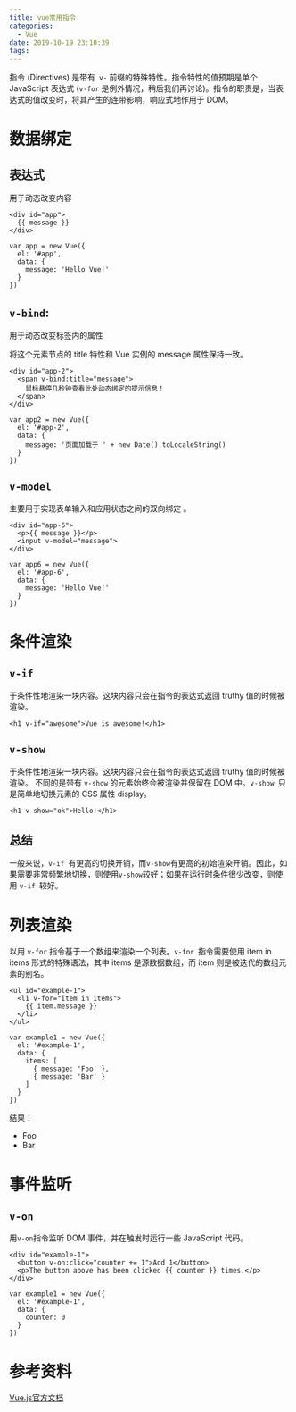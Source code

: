 ```yaml
---
title: vue常用指令
categories:
  - Vue
date: 2019-10-19 23:10:39
tags:
---
```


指令 (Directives) 是带有` v-` 前缀的特殊特性。指令特性的值预期是单个 JavaScript 表达式 (`v-for` 是例外情况，稍后我们再讨论)。指令的职责是，当表达式的值改变时，将其产生的连带影响，响应式地作用于 DOM。

# 数据绑定

## 表达式

用于动态改变内容

```
<div id="app">
  {{ message }}
</div>
```

```
var app = new Vue({
  el: '#app',
  data: {
    message: 'Hello Vue!'
  }
})
```



## `v-bind`: 

用于动态改变标签内的属性

将这个元素节点的 title 特性和 Vue 实例的 message 属性保持一致。

```
<div id="app-2">
  <span v-bind:title="message">
    鼠标悬停几秒钟查看此处动态绑定的提示信息！
  </span>
</div>
```

```
var app2 = new Vue({
  el: '#app-2',
  data: {
    message: '页面加载于 ' + new Date().toLocaleString()
  }
})
```

## `v-model` 

主要用于实现表单输入和应用状态之间的双向绑定 。

```
<div id="app-6">
  <p>{{ message }}</p>
  <input v-model="message">
</div>
```

```
var app6 = new Vue({
  el: '#app-6',
  data: {
    message: 'Hello Vue!'
  }
})
```

# 条件渲染

## `v-if` 

于条件性地渲染一块内容。这块内容只会在指令的表达式返回 truthy 值的时候被渲染。 

```
<h1 v-if="awesome">Vue is awesome!</h1>
```

## `v-show` 

于条件性地渲染一块内容。这块内容只会在指令的表达式返回 truthy 值的时候被渲染。 不同的是带有 `v-show` 的元素始终会被渲染并保留在 DOM 中。`v-show `只是简单地切换元素的 CSS 属性 display。

```
<h1 v-show="ok">Hello!</h1>
```

## 总结

一般来说，`v-if `有更高的切换开销，而` v-show `有更高的初始渲染开销。因此，如果需要非常频繁地切换，则使用` v-show `较好；如果在运行时条件很少改变，则使用 `v-if `较好。



# 列表渲染

以用 `v-for` 指令基于一个数组来渲染一个列表。`v-for `指令需要使用 item in items 形式的特殊语法，其中 items 是源数据数组，而 item 则是被迭代的数组元素的别名。

```
<ul id="example-1">
  <li v-for="item in items">
    {{ item.message }}
  </li>
</ul>
```

```
var example1 = new Vue({
  el: '#example-1',
  data: {
    items: [
      { message: 'Foo' },
      { message: 'Bar' }
    ]
  }
})
```

结果：

+ Foo
+ Bar

# 事件监听

## `v-on` 

用` v-on `指令监听 DOM 事件，并在触发时运行一些 JavaScript 代码。

```
<div id="example-1">
  <button v-on:click="counter += 1">Add 1</button>
  <p>The button above has been clicked {{ counter }} times.</p>
</div>
```

```
var example1 = new Vue({
  el: '#example-1',
  data: {
    counter: 0
  }
})
```

# 参考资料

[Vue.js官方文档](https://cn.vuejs.org/v2/guide/)

